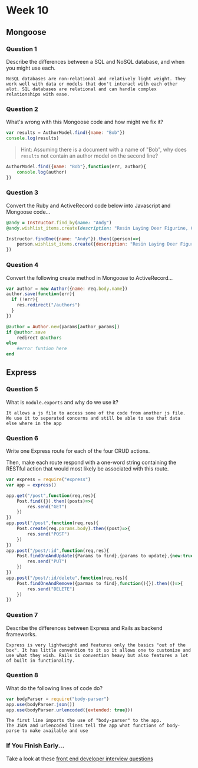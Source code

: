 # Week 10

## Mongoose

### Question 1

Describe the differences between a SQL and NoSQL database, and when you might use each.

```text
NoSQL databases are non-relational and relatively light weight. They work well with data or models that don't interact with each other alot. SQL databases are relational and can handle complex relationships with ease.
```

### Question 2

What's wrong with this Mongoose code and how might we fix it?

```js
var results = AuthorModel.find({name: "Bob"})
console.log(results)
```

> Hint: Assuming there is a document with a name of "Bob", why does `results` not contain an author model on the second line?

```js
AuthorModel.find({name: "Bob"},function(err, author){
	console.log(author)
})
```

### Question 3

Convert the Ruby and ActiveRecord code below into Javascript and Mongoose code...

```rb
@andy = Instructor.find_by(name: "Andy")
@andy.wishlist_items.create(description: "Resin Laying Deer Figurine, Gold")
```

```js
Instructor.findOne({name: "Andy"}).then((person)=>{
	person.wishlist_items.create({description: "Resin Laying Deer Figurine, Gold"})
})
```

### Question 4

Convert the following create method in Mongoose to ActiveRecord...

```js
var author = new Author({name: req.body.name})
author.save(function(err){
  if (!err){
    res.redirect("/authors")
  }
})
```

```rb
@author = Author.new(params[author_params])
if @author.save
	redirect @authors
else
	#error funtion here
end
```

## Express

### Question 5

What is `module.exports` and why do we use it?

```text
It allows a js file to access some of the code from another js file. We use it to seperated concerns and still be able to use that data else where in the app
```

### Question 6

Write one Express route for each of the four CRUD actions.

Then, make each route respond with a one-word string containing the RESTful action that would most likely be associated with this route.

```js
var express = require("express")
var app = express()

app.get("/post",function(req,res){
	Post.find({}).then((posts)=>{
		res.send("GET")
	})
})
app.post("/post",function(req,res){
	Post.create(req.params.body).then((post)=>{
		res.send("POST")
	})
})
app.post("/post/:id",function(req,res){
	Post.findOneAndUpdate({Params to find},{params to update},{new:true}).then((post)=>{
		res.send("PUT")
	})
})
app.post("/post/:id/delete",function(req,res){
	Post.findOneAndRemove({parmas to find},function(){}).then(()=>{
		res.send("DELETE")
	})
})

```

### Question 7

Describe the differences between Express and Rails as backend frameworks.

```text
Express is very lightweight and features only the basics "out of the box". It has little convention to it so it allows one to customize and use what they wish. Rails is convention heavy but also features a lot of built in functionality.
```

### Question 8

What do the following lines of code do?

```js
var bodyParser = require("body-parser")
app.use(bodyParser.json())
app.use(bodyParser.urlencoded({extended: true}))
```

```text
The first line imports the use of "body-parser" to the app.
The JSON and urlencoded lines tell the app what functions of body-parse to make available and use
```

### If You Finish Early...

Take a look at these [front end developer interview questions](https://github.com/h5bp/Front-end-Developer-Interview-Questions/blob/master/README.md)
